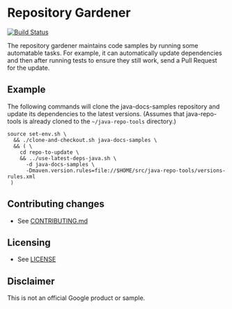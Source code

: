 # Repository Gardener

[![Build Status](https://travis-ci.org/GoogleCloudPlatform/repo-gardener.svg)](https://travis-ci.org/GoogleCloudPlatform/repo-gardener)

The repository gardener maintains code samples by running some automatable
tasks. For example, it can automatically update dependencies and then after
running tests to ensure they still work, send a Pull Request for the update.

## Example

The following commands will clone the java-docs-samples repository and update
its dependencies to the latest versions. (Assumes that java-repo-tools is
already cloned to the `~/java-repo-tools` directory.)

```shell
source set-env.sh \
  && ./clone-and-checkout.sh java-docs-samples \
  && ( \
    cd repo-to-update \
    && ../use-latest-deps-java.sh \
      -d java-docs-samples \
      -Dmaven.version.rules=file://$HOME/src/java-repo-tools/versions-rules.xml
 )
```

## Contributing changes

* See [CONTRIBUTING.md](CONTRIBUTING.md)

## Licensing

* See [LICENSE](LICENSE)

## Disclaimer

This is not an official Google product or sample.
